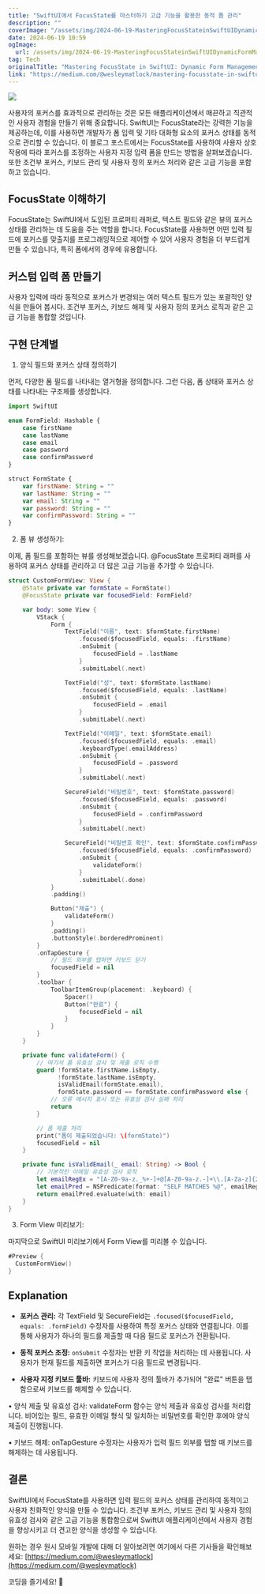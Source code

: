 ```yaml
---
title: "SwiftUI에서 FocusState를 마스터하기 고급 기능을 활용한 동적 폼 관리"
description: ""
coverImage: "/assets/img/2024-06-19-MasteringFocusStateinSwiftUIDynamicFormManagementwithAdvancedFeatures_0.png"
date: 2024-06-19 10:59
ogImage:
  url: /assets/img/2024-06-19-MasteringFocusStateinSwiftUIDynamicFormManagementwithAdvancedFeatures_0.png
tag: Tech
originalTitle: "Mastering FocusState in SwiftUI: Dynamic Form Management with Advanced Features"
link: "https://medium.com/@wesleymatlock/mastering-focusstate-in-swiftui-dynamic-form-management-with-advanced-features-fbb083281cf7"
---
```


<img src="/assets/img/2024-06-19-MasteringFocusStateinSwiftUIDynamicFormManagementwithAdvancedFeatures_0.png" />

사용자의 포커스를 효과적으로 관리하는 것은 모든 애플리케이션에서 매끈하고 직관적인 사용자 경험을 만들기 위해 중요합니다. SwiftUI는 FocusState라는 강력한 기능을 제공하는데, 이를 사용하면 개발자가 폼 입력 및 기타 대화형 요소의 포커스 상태를 동적으로 관리할 수 있습니다. 이 블로그 포스트에서는 FocusState를 사용하여 사용자 상호작용에 따라 포커스를 조정하는 사용자 지정 입력 폼을 만드는 방법을 살펴보겠습니다. 또한 조건부 포커스, 키보드 관리 및 사용자 정의 포커스 처리와 같은 고급 기능을 포함하고 있습니다.

## FocusState 이해하기

FocusState는 SwiftUI에서 도입된 프로퍼티 래퍼로, 텍스트 필드와 같은 뷰의 포커스 상태를 관리하는 데 도움을 주는 역할을 합니다. FocusState를 사용하면 어떤 입력 필드에 포커스를 맞출지를 프로그래밍적으로 제어할 수 있어 사용자 경험을 더 부드럽게 만들 수 있습니다, 특히 폼에서의 경우에 유용합니다.

<div class="content-ad"></div>

## 커스텀 입력 폼 만들기

사용자 입력에 따라 동적으로 포커스가 변경되는 여러 텍스트 필드가 있는 포괄적인 양식을 만들어 봅시다. 조건부 포커스, 키보드 해제 및 사용자 정의 포커스 로직과 같은 고급 기능을 통합할 것입니다.

## 구현 단계별

1. 양식 필드와 포커스 상태 정의하기

<div class="content-ad"></div>

먼저, 다양한 폼 필드를 나타내는 열거형을 정의합니다. 그런 다음, 폼 상태와 포커스 상태를 나타내는 구조체를 생성합니다.

```js
import SwiftUI

enum FormField: Hashable {
    case firstName
    case lastName
    case email
    case password
    case confirmPassword
}

struct FormState {
    var firstName: String = ""
    var lastName: String = ""
    var email: String = ""
    var password: String = ""
    var confirmPassword: String = ""
}
```

2. 폼 뷰 생성하기:

이제, 폼 필드를 포함하는 뷰를 생성해보겠습니다. @FocusState 프로퍼티 래퍼를 사용하여 포커스 상태를 관리하고 더 많은 고급 기능을 추가할 수 있습니다.

<div class="content-ad"></div>

```swift
struct CustomFormView: View {
    @State private var formState = FormState()
    @FocusState private var focusedField: FormField?

    var body: some View {
        VStack {
            Form {
                TextField("이름", text: $formState.firstName)
                    .focused($focusedField, equals: .firstName)
                    .onSubmit {
                        focusedField = .lastName
                    }
                    .submitLabel(.next)

                TextField("성", text: $formState.lastName)
                    .focused($focusedField, equals: .lastName)
                    .onSubmit {
                        focusedField = .email
                    }
                    .submitLabel(.next)

                TextField("이메일", text: $formState.email)
                    .focused($focusedField, equals: .email)
                    .keyboardType(.emailAddress)
                    .onSubmit {
                        focusedField = .password
                    }
                    .submitLabel(.next)

                SecureField("비밀번호", text: $formState.password)
                    .focused($focusedField, equals: .password)
                    .onSubmit {
                        focusedField = .confirmPassword
                    }
                    .submitLabel(.next)

                SecureField("비밀번호 확인", text: $formState.confirmPassword)
                    .focused($focusedField, equals: .confirmPassword)
                    .onSubmit {
                        validateForm()
                    }
                    .submitLabel(.done)
            }
            .padding()

            Button("제출") {
                validateForm()
            }
            .padding()
            .buttonStyle(.borderedProminent)
        }
        .onTapGesture {
            // 필드 외부를 탭하면 키보드 닫기
            focusedField = nil
        }
        .toolbar {
            ToolbarItemGroup(placement: .keyboard) {
                Spacer()
                Button("완료") {
                    focusedField = nil
                }
            }
        }
    }

    private func validateForm() {
        // 여기서 폼 유효성 검사 및 제출 로직 수행
        guard !formState.firstName.isEmpty,
              !formState.lastName.isEmpty,
              isValidEmail(formState.email),
              formState.password == formState.confirmPassword else {
            // 오류 메시지 표시 또는 유효성 검사 실패 처리
            return
        }

        // 폼 제출 처리
        print("폼이 제출되었습니다: \(formState)")
        focusedField = nil
    }

    private func isValidEmail(_ email: String) -> Bool {
        // 기본적인 이메일 유효성 검사 로직
        let emailRegEx = "[A-Z0-9a-z._%+-]+@[A-Z0-9a-z.-]+\\.[A-Za-z]{2,64}"
        let emailPred = NSPredicate(format: "SELF MATCHES %@", emailRegEx)
        return emailPred.evaluate(with: email)
    }
}
```

3. Form View 미리보기:

마지막으로 SwiftUI 미리보기에서 Form View를 미리볼 수 있습니다.

```swift
#Preview {
  CustomFormView()
}
```

<div class="content-ad"></div>

## Explanation

- **포커스 관리:** 각 TextField 및 SecureField는 `.focused($focusedField, equals: .formField)` 수정자를 사용하여 특정 포커스 상태와 연결됩니다. 이를 통해 사용자가 하나의 필드를 제출할 때 다음 필드로 포커스가 전환됩니다.

- **동적 포커스 조정:** `onSubmit` 수정자는 반환 키 작업을 처리하는 데 사용됩니다. 사용자가 현재 필드를 제출하면 포커스가 다음 필드로 변경됩니다.

- **사용자 지정 키보드 툴바:** 키보드에 사용자 정의 툴바가 추가되어 "완료" 버튼을 탭함으로써 키보드를 해제할 수 있습니다.

<div class="content-ad"></div>

• 양식 제출 및 유효성 검사: validateForm 함수는 양식 제출과 유효성 검사를 처리합니다. 비어있는 필드, 유효한 이메일 형식 및 일치하는 비밀번호를 확인한 후에야 양식 제출이 진행됩니다.

• 키보드 해제: onTapGesture 수정자는 사용자가 입력 필드 외부를 탭할 때 키보드를 해제하는 데 사용됩니다.

## 결론

SwiftUI에서 FocusState를 사용하면 입력 필드의 포커스 상태를 관리하여 동적이고 사용자 친화적인 양식을 만들 수 있습니다. 조건부 포커스, 키보드 관리 및 사용자 정의 유효성 검사와 같은 고급 기능을 통합함으로써 SwiftUI 애플리케이션에서 사용자 경험을 향상시키고 더 견고한 양식을 생성할 수 있습니다.

<div class="content-ad"></div>

원하는 경우 원시 모바일 개발에 대해 더 알아보려면 여기에서 다른 기사들을 확인해보세요: [https://medium.com/@wesleymatlock](https://medium.com/@wesleymatlock)

코딩을 즐기세요! 🚀
